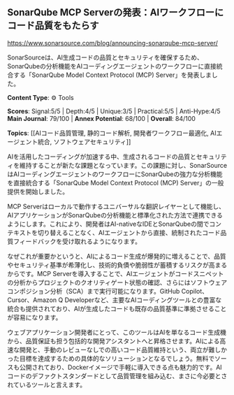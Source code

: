 ## SonarQube MCP Serverの発表：AIワークフローにコード品質をもたらす

https://www.sonarsource.com/blog/announcing-sonarqube-mcp-server/

SonarSourceは、AI生成コードの品質とセキュリティを確保するため、SonarQubeの分析機能をAIコーディングエージェントのワークフローに直接統合する「SonarQube Model Context Protocol (MCP) Server」を発表しました。

**Content Type**: ⚙️ Tools

**Scores**: Signal:5/5 | Depth:4/5 | Unique:3/5 | Practical:5/5 | Anti-Hype:4/5
**Main Journal**: 79/100 | **Annex Potential**: 68/100 | **Overall**: 84/100

**Topics**: [[AIコード品質管理, 静的コード解析, 開発者ワークフロー最適化, AIエージェント統合, ソフトウェアセキュリティ]]

AIを活用したコーディングが加速する中、生成されるコードの品質とセキュリティを維持することが新たな課題となっています。この課題に対し、SonarSourceはAIコーディングエージェントのワークフローにSonarQubeの強力な分析機能を直接統合する「SonarQube Model Context Protocol (MCP) Server」の一般提供を開始しました。

MCP Serverはローカルで動作するユニバーサルな翻訳レイヤーとして機能し、AIアプリケーションがSonarQubeの分析機能と標準化された方法で連携できるようにします。これにより、開発者はAI-nativeなIDEとSonarQubeの間でコンテキストを切り替えることなく、AIエージェントから直接、統制されたコード品質フィードバックを受け取れるようになります。

なぜこれが重要かというと、AIによるコード生成が爆発的に増えることで、品質やセキュリティ基準が希薄化し、技術的負債や脆弱性が蓄積するリスクが高まるからです。MCP Serverを導入することで、AIエージェントがコードスニペットの分析からプロジェクトのクオリティゲート状態の確認、さらにはソフトウェアコンポジション分析（SCA）まで実行可能になります。GitHub Copilot、Cursor、Amazon Q Developerなど、主要なAIコーディングツールとの豊富な統合も提供されており、AIが生成したコードも既存の品質基準に準拠させることが容易になります。

ウェブアプリケーション開発者にとって、このツールはAIを単なるコード生成機から、品質保証も担う包括的な開発アシスタントへと昇格させます。AIによる高速な開発と、手動のレビューなしでの高いコード品質維持という、両立が難しかった目標を達成するための具体的なソリューションとなるでしょう。無料でソースも公開されており、Dockerイメージで手軽に導入できる点も魅力的です。AIコードのデファクトスタンダードとして品質管理を組み込む、まさに今必要とされているツールと言えます。
